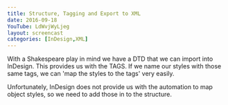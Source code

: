 ```yaml
---
title: Structure, Tagging and Export to XML
date: 2016-09-18
YouTube: LdWvjWyLjeg
layout: screencast
categories: [InDesign,XML]
---
```


With a Shakespeare play in mind we have a DTD that we can import into InDesign. This provides us with the TAGS. If we name our styles with those same tags, we can 'map the styles to the tags' very easily.

Unfortunately, InDesign does not provide us with the automation to map object styles, so we need to add those in to the structure.
